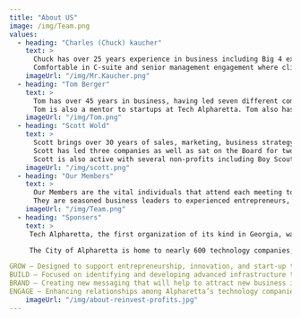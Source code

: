 ```yaml
---
title: "About US"
image: /img/Team.png
values:
  - heading: "Charles (Chuck) kaucher"
    text: >
      Chuck has over 25 years experience in business including Big 4 experience as a CPA and in the financial markets as a private trader. 
      Comfortable in C-suite and senior management engagement where client relations are critical to business development and strategic alliances. 
    imageUrl: "/img/Mr.Kaucher.png"
  - heading: "Tom Berger"
    text: >
      Tom has over 45 years in business, having led seven different companies as well as held the positions of a Company Officer/Board Member with several since 1990. 
      Tom is also a mentor to startups at Tech Alpharetta. Tom also has published hundreds of business articles to his website CXO-Atlas
    imageUrl: "/img/Tom.png"
  - heading: "Scott Wold"
    text: >
      Scott brings over 30 years of sales, marketing, business strategy, and executive leadership experience when mentoring founders of startups. 
      Scott has led three companies as well as sat on the Board for two companies.
      Scott is also active with several non-profits including Boy Scouts of America, Rotary International, and Kiwanis International 
    imageUrl: "/img/scott.png"
  - heading: "Our Members"
    text: >
      Our Members are the vital individuals that attend each meeting to provide help and feedback to the presenters. 
      They are seasoned business leaders to experienced entrepreneurs, who share a common belief in "paying it forward" to help new entrepreneurs and companies succeed. 
    imageUrl: "/img/Team.png"
  - heading: "Sponsers"
    text: >
     Tech Alpharetta, the first organization of its kind in Georgia, was established in 2012 by the City of Alpharetta, GA. Comprised of Alpharetta’s leading technology companies, both large and small, the members are        charged with identifying and pursuing key investment opportunities and policy decisions for Alpharetta’s technology companies and its burgeoning technology industry.

     The City of Alpharetta is home to nearly 600 technology companies, making up 35% of Where Georgia Leads technology companies. The city also houses over a quarter of Metro Atlanta’s top 25 technology employers,            resulting in the city’s daytime working population exceeding that of residents. With one the most robust and redundant fibre and power fibre infrastructure networks in the south-east, Alpharetta has been a central         hub for new and relocating technology companies. To continue to foster this growth, the ATC’s mission has created four subcommittees to add value beyond geography.

GROW – Designed to support entrepreneurship, innovation, and start-up tech.
BUILD – Focused on identifying and developing advanced infrastructure that will support the technologies of tomorrow.
BRAND – Creating new messaging that will help to attract new business investment and maintain Alpharetta’s position as a leading location for technology ventures
ENGAGE – Enhancing relationships among Alpharetta’s technology companies and building understanding of the business in which they are engaged.
    imageUrl: "/img/about-reinvest-profits.jpg"
---
```

